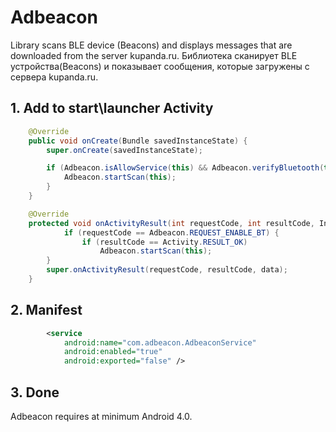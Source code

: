 # Adbeacon
Library scans BLE device (Beacons) and displays messages that are downloaded from the server kupanda.ru.
Библиотека сканирует BLE устройства(Beacons) и показывает сообщения, которые загружены с сервера kupanda.ru.

## 1. Add to start\launcher Activity
```java
    @Override
    public void onCreate(Bundle savedInstanceState) {
        super.onCreate(savedInstanceState);

        if (Adbeacon.isAllowService(this) && Adbeacon.verifyBluetooth(this)) {
            Adbeacon.startScan(this);
        }
    }

    @Override
    protected void onActivityResult(int requestCode, int resultCode, Intent data) {
            if (requestCode == Adbeacon.REQUEST_ENABLE_BT) {
                if (resultCode == Activity.RESULT_OK) 
                    Adbeacon.startScan(this);
        }
        super.onActivityResult(requestCode, resultCode, data);
    }
```
## 2. Manifest
```xml
        <service
            android:name="com.adbeacon.AdbeaconService"
            android:enabled="true"
            android:exported="false" />
```
## 3. Done
Adbeacon requires at minimum Android 4.0.
